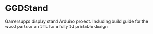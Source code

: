 # GGDStand
Gamersupps display stand Arduino project. Including build guide for the wood parts or an STL for a fully 3d printable design
